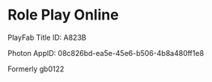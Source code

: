 # Role Play Online
PlayFab Title ID: A823B

Photon AppID: 08c826bd-ea5e-45e6-b506-4b8a480ff1e8

Formerly gb0122
